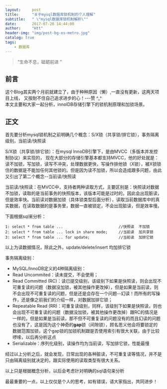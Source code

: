 ```yaml
---
layout:     post
title:      "关于mysql数据库锁机制的个人理解"
subtitle:   " \"mysql数据库锁机制解析\""
date:       2017-07-28 14:44:00
author:     "Htt"
header-img: "img/post-bg-os-metro.jpg"
catalog: true
tags:
    - 数据库
---
```

> “生命不息，砥砺前进 ”


## 前言
这个Blog其实两个月前就建立了，由于种种原因（懒）,一直没有更新，这两天项目上线，
又按耐不住自己追求进步的心！---赞 ^_^
<br>
本文主要和大家一起分析，innolDB存储引擎下的锁机制原理和加锁场景。
## 正文
首先要分析mysql锁机制之前明确几个概念：S/X锁（共享锁/排它锁），事务隔离级别，当前读/快照读

  S/X锁（共享锁/排它锁）：在mysql InnoDB引擎下，是由MVCC（多版本并发控制协议）来实现的，
  现在大部分的存储引擎基本都支持MVCC，他的好处就是：读不加锁，写加锁，读写不冲突，处理数据更快，写操作排他锁（X锁），被X锁锁住的数据是不能加任何其他锁的。但是因为读不加锁，所以会造成跟多问题，由此又引出了第二个概念--当前读/快照读

 当前读/快照读：在MVCC中，支持者两种读取方式，主要区别是：快照读对数据不加锁，读取的是当前事务的快照版本，该版本可能是过时的，因此会出现脏读，但是效率快。当前读对数据加锁（具体锁类型后面分析），读取当前数据库中的真实数据，在读取数据的是事务里，数据一直被锁定，不会出现脏读，但是效率慢。

下面根据sql来分析：
```
1: select * from table ...                         //快照读  不加锁
​2: select * from table ... lock in share mode;     //当前读  加共享锁
3: select * from table ... for update;             //当前读  加排它锁
```
以上为读数据情况，除此之外，update/delete/insert 均加排它锁

 事务隔离级别：

   * MySQL/InnoDB定义的4种隔离级别：
   * Read Uncommited：读未提交，不会使用；
   * Read Committed (RC)：读已提交级别，该级别下如果是快照读，则会出现不可重复读的问题（数据没加锁，被其他操作更改掉），但是如果是当前读，则不会出现不可重复读的问题，但是还是会存在一个问题--幻读！而所有的写操作，还是像之前我们的介绍一样，对数据加排它锁；
   * Repeatable Read (RR)：可重复读级别，同样，该级别下如果是快照读，则也会出现不可重复读的问题（数据没加锁，被其他操作更改掉）跟RC的情况是一样的，但是如果是当前读，那不但不可重复读的问题没有的而且幻读的问题也没有了，这是因为这个神奇的**gap**锁（间隙锁），顾名思义他会将要锁定的数据范围加锁，这个gap锁的加锁机制跟是否使用索引有很大关联，由于比较啰嗦，以后再分析这点
   * Serializable：序列化级别，读操作均为当前读，写加排它锁，性能最慢

经过以上分析之后，就会发现，日常出现的各种脏读，不可重复读等情况，并不是只由隔离级别就决定的，跟实际使用的读取类型有很大关系。

以上只是根据概念分析，以后会考虑针对明确的sql语句来分析

最最重要的一点，以上仅仅是个人的思考，如有错误，请大家指出，共同进步！

